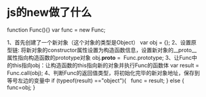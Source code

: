 # js的new做了什么

function Func(){}
var func = new Func;

1、首先创建了一个新对象（这个对象的类型是Object）
var obj = {};
2、设置原型链: 将新对象的constructor属性设置为构造函数信息，设置新对象的__proto__属性指向构造函数的prototype对象
obj.__proto__ =  Func.prototype;
3、让Func中的this指向obj：让构造函数的this指向新的对象并执行Func的函数体
var result = Func.call(obj);
4、判断Func的返回值类型，将初始化完毕的新对象地址，保存到等号左边的变量中
if (typeof(result) =="object"){
  func = result;
} else {
  func=obj;
}